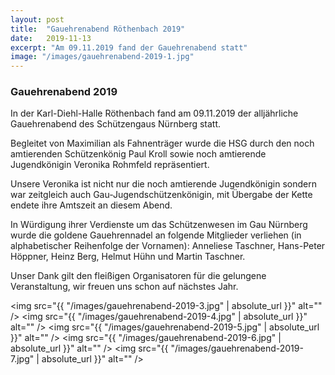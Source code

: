 ```yaml
---
layout: post
title:  "Gauehrenabend Röthenbach 2019"
date:   2019-11-13
excerpt: "Am 09.11.2019 fand der Gauehrenabend statt"
image: "/images/gauehrenabend-2019-1.jpg"
---
```


### Gauehrenabend 2019

In der Karl-Diehl-Halle Röthenbach fand am 09.11.2019 der alljährliche Gauehrenabend des Schützengaus Nürnberg statt.

Begleitet von Maximilian als Fahnenträger wurde die HSG durch den noch amtierenden Schützenkönig Paul Kroll sowie noch amtierende Jugendkönigin Veronika Rohmfeld repräsentiert.

Unsere Veronika ist nicht nur die noch amtierende Jugendkönigin sondern war zeitgleich auch Gau-Jugendschützenkönigin,  mit Übergabe der Kette endete ihre Amtszeit an diesem Abend.

In Würdigung ihrer Verdienste um das Schützenwesen im Gau Nürnberg wurde die goldene Gauehrennadel an folgende Mitglieder verliehen (in alphabetischer Reihenfolge der Vornamen): Anneliese Taschner, Hans-Peter Höppner, Heinz Berg, Helmut Hühn und Martin Taschner.

Unser Dank gilt den fleißigen Organisatoren für die gelungene Veranstaltung, wir freuen uns schon auf nächstes Jahr.

<span class="image fit"><img src="{{ "/images/gauehrenabend-2019-3.jpg" | absolute_url }}" alt="" /></span>
<span class="image fit"><img src="{{ "/images/gauehrenabend-2019-4.jpg" | absolute_url }}" alt="" /></span>
<span class="image fit"><img src="{{ "/images/gauehrenabend-2019-5.jpg" | absolute_url }}" alt="" /></span>
<span class="image fit"><img src="{{ "/images/gauehrenabend-2019-6.jpg" | absolute_url }}" alt="" /></span>
<span class="image fit"><img src="{{ "/images/gauehrenabend-2019-7.jpg" | absolute_url }}" alt="" /></span>
